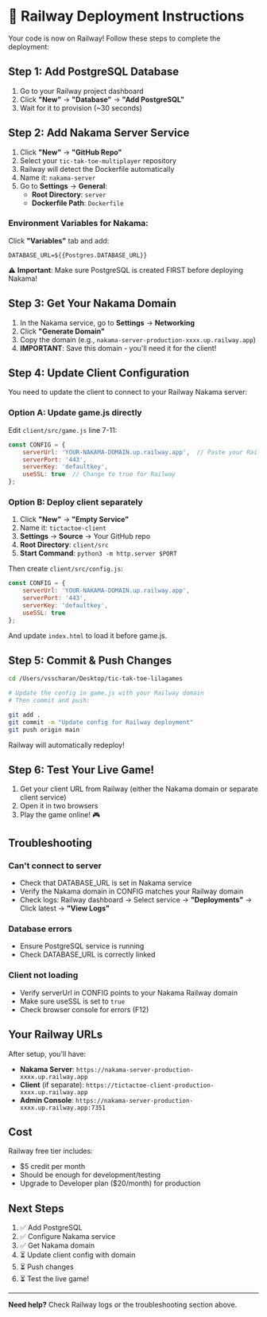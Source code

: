 # 🚂 Railway Deployment Instructions

Your code is now on Railway! Follow these steps to complete the deployment:

## Step 1: Add PostgreSQL Database

1. Go to your Railway project dashboard
2. Click **"New"** → **"Database"** → **"Add PostgreSQL"**
3. Wait for it to provision (~30 seconds)

## Step 2: Add Nakama Server Service

1. Click **"New"** → **"GitHub Repo"**
2. Select your `tic-tak-toe-multiplayer` repository
3. Railway will detect the Dockerfile automatically
4. Name it: `nakama-server`
5. Go to **Settings** → **General**:
   - **Root Directory**: `server`
   - **Dockerfile Path**: `Dockerfile`

### Environment Variables for Nakama:
Click **"Variables"** tab and add:
```
DATABASE_URL=${{Postgres.DATABASE_URL}}
```

⚠️ **Important**: Make sure PostgreSQL is created FIRST before deploying Nakama!

## Step 3: Get Your Nakama Domain

1. In the Nakama service, go to **Settings** → **Networking**
2. Click **"Generate Domain"**
3. Copy the domain (e.g., `nakama-server-production-xxxx.up.railway.app`)
4. **IMPORTANT**: Save this domain - you'll need it for the client!

## Step 4: Update Client Configuration

You need to update the client to connect to your Railway Nakama server:

### Option A: Update game.js directly
Edit `client/src/game.js` line 7-11:
```javascript
const CONFIG = {
    serverUrl: 'YOUR-NAKAMA-DOMAIN.up.railway.app',  // Paste your Railway domain here
    serverPort: '443',
    serverKey: 'defaultkey',
    useSSL: true  // Change to true for Railway
};
```

### Option B: Deploy client separately
1. Click **"New"** → **"Empty Service"**
2. Name it: `tictactoe-client`
3. **Settings** → **Source** → Your GitHub repo
4. **Root Directory**: `client/src`
5. **Start Command**: `python3 -m http.server $PORT`

Then create `client/src/config.js`:
```javascript
const CONFIG = {
    serverUrl: 'YOUR-NAKAMA-DOMAIN.up.railway.app',
    serverPort: '443',
    serverKey: 'defaultkey',
    useSSL: true
};
```

And update `index.html` to load it before game.js.

## Step 5: Commit & Push Changes

```bash
cd /Users/vsscharan/Desktop/tic-tak-toe-lilagames

# Update the config in game.js with your Railway domain
# Then commit and push:

git add .
git commit -m "Update config for Railway deployment"
git push origin main
```

Railway will automatically redeploy!

## Step 6: Test Your Live Game!

1. Get your client URL from Railway (either the Nakama domain or separate client service)
2. Open it in two browsers
3. Play the game online! 🎮

## Troubleshooting

### Can't connect to server
- Check that DATABASE_URL is set in Nakama service
- Verify the Nakama domain in CONFIG matches your Railway domain
- Check logs: Railway dashboard → Select service → **"Deployments"** → Click latest → **"View Logs"**

### Database errors
- Ensure PostgreSQL service is running
- Check DATABASE_URL is correctly linked

### Client not loading
- Verify serverUrl in CONFIG points to your Nakama Railway domain
- Make sure useSSL is set to `true`
- Check browser console for errors (F12)

## Your Railway URLs

After setup, you'll have:
- **Nakama Server**: `https://nakama-server-production-xxxx.up.railway.app`
- **Client** (if separate): `https://tictactoe-client-production-xxxx.up.railway.app`
- **Admin Console**: `https://nakama-server-production-xxxx.up.railway.app:7351`

## Cost

Railway free tier includes:
- $5 credit per month
- Should be enough for development/testing
- Upgrade to Developer plan ($20/month) for production

## Next Steps

1. ✅ Add PostgreSQL
2. ✅ Configure Nakama service
3. ✅ Get Nakama domain
4. ⏳ Update client config with domain
5. ⏳ Push changes
6. ⏳ Test the live game!

---

**Need help?** Check Railway logs or the troubleshooting section above.
